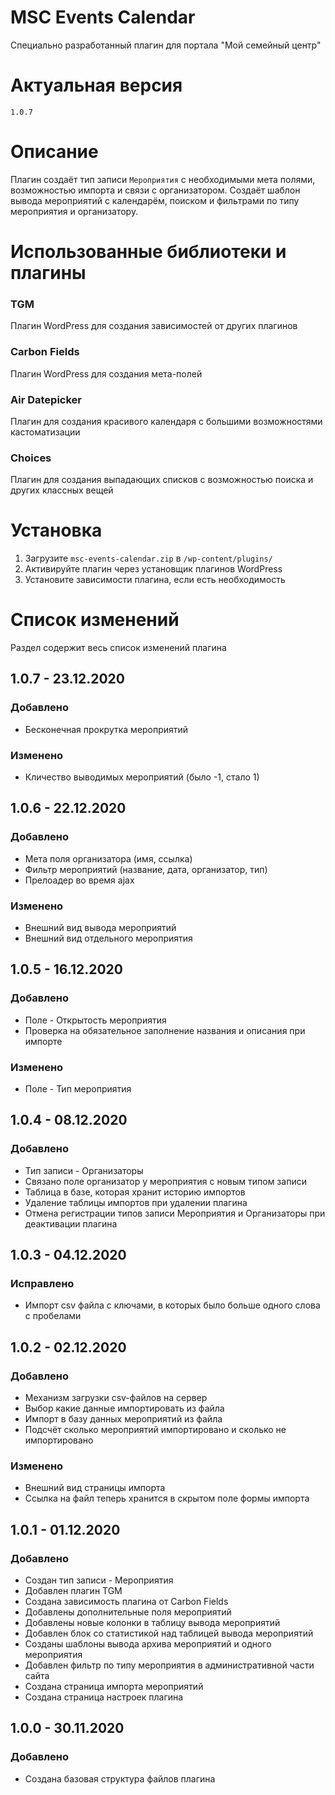 # MSC Events Calendar

Специально разработанный плагин для портала "Мой семейный центр"

# Актуальная версия
`1.0.7`
# Описание

Плагин создаёт тип записи `Мероприятия` с необходимыми мета полями, возможностью импорта и связи с организатором.
Создаёт шаблон вывода мероприятий с календарём, поиском и фильтрами по типу мероприятия и организатору.

# Использованные библиотеки и плагины

### TGM

Плагин WordPress для создания зависимостей от других плагинов

### Carbon Fields

Плагин WordPress для создания мета-полей

### Air Datepicker

Плагин для создания красивого календаря с большими возможностями кастоматизации

### Choices

Плагин для создания выпадающих списков с возможностью поиска и других классных вещей


# Установка

1. Загрузите `msc-events-calendar.zip` в `/wp-content/plugins/`
1. Активируйте плагин через установщик плагинов WordPress
1. Установите зависимости плагина, если есть необходимость

# Список изменений

Раздел содержит весь список изменений плагина

## 1.0.7 - 23.12.2020
### Добавлено
* Бесконечная прокрутка мероприятий

### Изменено
* Кличество выводимых мероприятий (было -1, стало 1)

## 1.0.6 - 22.12.2020
### Добавлено
* Мета поля организатора (имя, ссылка)
* Фильтр мероприятий (название, дата, организатор, тип)
* Прелоадер во время ajax

### Изменено
* Внешний вид вывода мероприятий
* Внешний вид отдельного мероприятия

## 1.0.5 - 16.12.2020
### Добавлено
* Поле - Открытость мероприятия
* Проверка на обязательное заполнение названия и описания при импорте

### Изменено
* Поле - Тип мероприятия

## 1.0.4 - 08.12.2020
### Добавлено
* Тип записи - Организаторы
* Связано поле организатор у мероприятия с новым типом записи
* Таблица в базе, которая хранит историю импортов
* Удаление таблицы импортов при удалении плагина
* Отмена регистрации типов записи Мероприятия и Организаторы при деактивации плагина

## 1.0.3 - 04.12.2020
### Исправлено
* Импорт csv файла с ключами, в которых было больше одного слова с пробелами

## 1.0.2 - 02.12.2020
### Добавлено
* Механизм загрузки csv-файлов на сервер
* Выбор какие данные импортировать из файла
* Импорт в базу данных мероприятий из файла
* Подсчёт сколько мероприятий импортировано и сколько не импортировано

### Изменено
* Внешний вид страницы импорта
* Ссылка на файл теперь хранится в скрытом поле формы импорта

## 1.0.1 - 01.12.2020
### Добавлено
* Создан тип записи - Мероприятия
* Добавлен плагин TGM
* Создана зависимость плагина от Carbon Fields
* Добавлены дополнительные поля мероприятий
* Добавлены новые колонки в таблицу вывода мероприятий
* Добавлен блок со статистикой над таблицей вывода мероприятий
* Созданы шаблоны вывода архива мероприятий и одного мероприятия
* Добавлен фильтр по типу мероприятия в административной части сайта
* Создана страница импорта мероприятий
* Создана страница настроек плагина
## 1.0.0 - 30.11.2020
### Добавлено
* Создана базовая структура файлов плагина